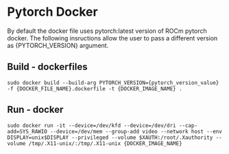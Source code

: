 # Pytorch Docker
By default the docker file uses pytorch:latest version of ROCm pytorch docker. The following insructions allow the user to pass a different version as {PYTORCH_VERSION} argument.

## Build - dockerfiles

```
sudo docker build --build-arg PYTORCH_VERSION={pytorch_version_value} -f {DOCKER_FILE_NAME}.dockerfile -t {DOCKER_IMAGE_NAME} .
```

## Run - docker

```
sudo docker run -it --device=/dev/kfd --device=/dev/dri --cap-add=SYS_RAWIO --device=/dev/mem --group-add video --network host --env DISPLAY=unix$DISPLAY --privileged --volume $XAUTH:/root/.Xauthority --volume /tmp/.X11-unix/:/tmp/.X11-unix {DOCKER_IMAGE_NAME}
```